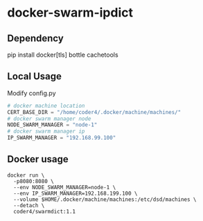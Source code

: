 # docker-swarm-ipdict

## Dependency
pip install docker[tls] bottle cachetools

## Local Usage

Modify config.py

```python
# docker machine location
CERT_BASE_DIR = "/home/coder4/.docker/machine/machines/"
# docker swarm manager node
NODE_SWARM_MANAGER = "node-1"
# docker swarm manager ip
IP_SWARM_MANAGER = "192.168.99.100"
```

## Docker usage
```shell
docker run \
  -p8080:8080 \
  --env NODE_SWARM_MANAGER=node-1 \
  --env IP_SWARM_MANAGER=192.168.199.100 \
  --volume $HOME/.docker/machine/machines:/etc/dsd/machines \
  --detach \
  coder4/swarmdict:1.1
```

